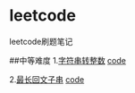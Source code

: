 # leetcode
leetcode刷题笔记

##中等难度
1.[字符串转整数](https://leetcode-cn.com/problems/string-to-integer-atoi/description/) [code](https://github.com/luozhiping/leetcode/blob/master/middle/atoi.py)

2.[最长回文子串](https://leetcode-cn.com/problems/longest-palindromic-substring/description/) [code](https://github.com/luozhiping/leetcode/blob/master/middle/longest_palindromic_substring.py)
